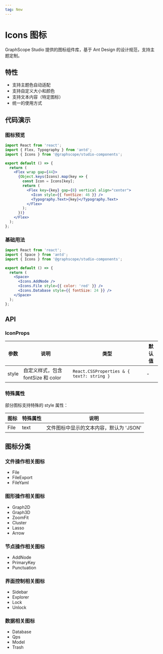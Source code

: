 ```yaml
---
tag: New
---
```


# Icons 图标

GraphScope Studio 提供的图标组件库，基于 Ant Design 的设计规范，支持主题定制。

## 特性

- 支持主题色自动适配
- 支持自定义大小和颜色
- 支持文本内容（特定图标）
- 统一的使用方式

## 代码演示

### 图标预览

```jsx
import React from 'react';
import { Flex, Typography } from 'antd';
import { Icons } from '@graphscope/studio-components';

export default () => {
  return (
    <Flex wrap gap={44}>
      {Object.keys(Icons).map(key => {
        const Icon = Icons[key];
        return (
          <Flex key={key} gap={8} vertical align="center">
            <Icon style={{ fontSize: 46 }} />
            <Typography.Text>{key}</Typography.Text>
          </Flex>
        );
      })}
    </Flex>
  );
};
```

### 基础用法

```jsx
import React from 'react';
import { Space } from 'antd';
import { Icons } from '@graphscope/studio-components';

export default () => {
  return (
    <Space>
      <Icons.AddNode />
      <Icons.File style={{ color: 'red' }} />
      <Icons.Database style={{ fontSize: 24 }} />
    </Space>
  );
};
```

## API

### IconProps

| 参数  | 说明                               | 类型                                      | 默认值 |
| ----- | ---------------------------------- | ----------------------------------------- | ------ |
| style | 自定义样式，包含 fontSize 和 color | `React.CSSProperties & { text?: string }` | -      |

### 特殊属性

部分图标支持特殊的 style 属性：

| 图标 | 特殊属性 | 说明                                    |
| ---- | -------- | --------------------------------------- |
| File | text     | 文件图标中显示的文本内容，默认为 'JSON' |

## 图标分类

### 文件操作相关图标

- File
- FileExport
- FileYaml

### 图形操作相关图标

- Graph2D
- Graph3D
- ZoomFit
- Cluster
- Lasso
- Arrow

### 节点操作相关图标

- AddNode
- PrimaryKey
- Punctuation

### 界面控制相关图标

- Sidebar
- Explorer
- Lock
- Unlock

### 数据相关图标

- Database
- Qps
- Model
- Trash

